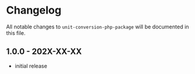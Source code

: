 # Changelog

All notable changes to `unit-conversion-php-package` will be documented in this file.

## 1.0.0 - 202X-XX-XX

- initial release
